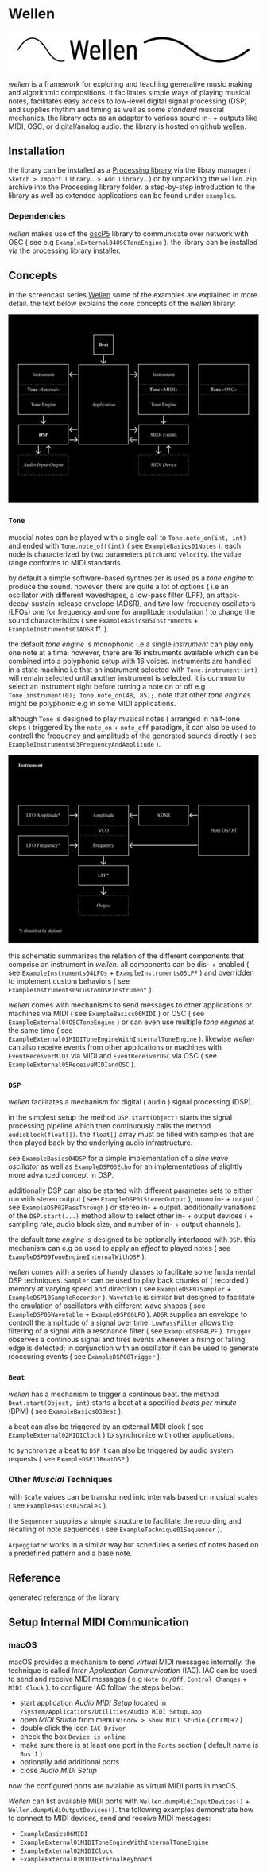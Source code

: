 # Wellen

![](./resources/wellen-logo.png)

*wellen* is a framework for exploring and teaching generative music making and algorithmic compositions. it facilitates simple ways of playing musical notes, facilitates easy access to low-level digital signal processing (DSP) and supplies rhythm and timing as well as some *standard* muscial mechanics. the library acts as an adapter to various sound in- + outputs like MIDI, OSC, or digital/analog audio. the library is hosted on github [wellen](https://github.com/dennisppaul/wellen).

## Installation

the library can be installed as a [Processing library](https://processing.org/reference/libraries/) via the libray manager ( `Sketch > Import Library… > Add Library…` ) or by unpacking the `wellen.zip` archive into the Processing library folder. a step-by-step introduction to the library as well as extended applications can be found under `examples`.

### Dependencies

*wellen* makes use of the [oscP5](http://sojamo.de/code/) library to communicate over network with OSC ( see e.g `ExampleExternal04OSCToneEngine` ). the library can be installed via the processing library installer.

## Concepts

in the screencast series [Wellen](https://www.youtube.com/playlist?list=PLXJNr6N-Bu4NzkP4UJ5m-9721MdaZ6v-q) some of the examples are explained in more detail. the text below explains the core concepts of the *wellen* library:

![](./resources/wellen-schematics.png)

### `Tone`

muscial notes can be played with a single call to `Tone.note_on(int, int)` and ended with `Tone.note_off(int)` ( see `ExampleBasics01Notes` ). each node is characterized by two parameters `pitch` and `velocity`. the value range conforms to MIDI standards.

by default a simple software-based synthesizer is used as a *tone engine* to produce the sound. however, there are quite a lot of options ( i.e an oscillator with different waveshapes, a low-pass filter (LPF), an attack-decay-sustain-release envelope (ADSR), and two low-frequency oscillators (LFOs) one for frequency and one for amplitude modulation ) to change the sound characteristics ( see `ExampleBasics05Instruments` + `ExampleInstruments01ADSR` ff. ). 

the default *tone engine* is monophonic i.e a single *instrument* can play only one note at a time. however, there are 16 instruments available which can be combined into a polyphonic setup with 16 voices. instruments are handled in a state machine i.e that an instrument selected with `Tone.instrument(int)` will remain selected until another instrument is selected. it is common to select an instrument right before turning a note on or off e.g `Tone.instrument(0); Tone.note_on(48, 85);`. note that other *tone engines* might be polyphonic e.g in some MIDI applications.

although `Tone` is designed to play musical notes ( arranged in half-tone steps ) triggered by the `note_on` + `note_off` paradigm, it can also be used to controll the frequency and amplitude of the generated sounds directly ( see `ExampleInstruments03FrequencyAndAmplitude` ).

![](./resources/wellen-schematics-instrument.png)

this schematic summarizes the relation of the different components that comprise an instrument in *wellen*. all components can be dis- + enabled ( see `ExampleInstruments04LFOs` + `ExampleInstruments05LPF` ) and overridden to implement custom behaviors ( see `ExampleInstruments09CustomDSPInstrument` ).

*wellen* comes with mechanisms to send messages to other applications or machines via MIDI ( see `ExampleBasics06MIDI` ) or OSC ( see `ExampleExternal04OSCToneEngine` ) or can even use multiple *tone engines* at the same time ( see `ExampleExternal01MIDIToneEngineWithInternalToneEngine` ). likewise *wellen* can also receive events from other applications or machines with `EventReceiverMIDI` via MIDI and `EventReceiverOSC` via OSC ( see `ExampleExternal05ReceiveMIDIandOSC` ).

### `DSP`

*wellen* facilitates a mechanism for digital ( audio ) signal processing (DSP).

in the simplest setup the method `DSP.start(Object)` starts the signal processing pipeline which then continuously calls the method `audioblock(float[])`. the `float[]` array must be filled with samples that are then played back by the underlying audio infrastructure.

see `ExampleBasics04DSP` for a simple implementation of a *sine wave oscillator* as well as `ExampleDSP03Echo` for an implementations of slightly more advanced concept in DSP.

additionally DSP can also be started with different parameter sets to either run with stereo output ( see `ExampleDSP01StereoOutput` ), mono in- + output ( see `ExampleDSP02PassThrough` ) or stereo in- + output. additionally variations of the `DSP.start(...)` method allow to select other in- + output devices ( + sampling rate, audio block size, and number of in- + output channels ).

the default *tone engine* is designed to be optionally interfaced with `DSP`. this mechanism can e.g be used to apply an *effect* to played notes ( see `ExampleDSP09ToneEngineInternalWithDSP` ).

*wellen* comes with a series of handy classes to facilitate some fundamental DSP techniques. `Sampler` can be used to play back chunks of ( recorded ) memory at varying speed and direction ( see `ExampleDSP07Sampler` + `ExampleDSP10SampleRecorder` ). `Wavetable` is similar but designed to facilitate the emulation of oscillators with different wave shapes ( see `ExampleDSP05Wavetable` + `ExampleDSP06LFO` ). `ADSR` supplies an envelope to controll the amplitude of a signal over time. `LowPassFilter` allows the filtering of a signal with a resonance filter ( see `ExampleDSP04LPF` ). `Trigger` observes a continous signal and fires events whenever a rising or falling edge is detected; in conjunction with an oscillator it can be used to generate reoccuring events ( see `ExampleDSP08Trigger` ).

### `Beat`

*wellen* has a mechanism to trigger a continous beat. the method `Beat.start(Object, int)` starts a beat at a specified *beats per minute* (BPM) ( see `ExampleBasics03Beat` ). 

a beat can also be triggered by an external MIDI clock ( see `ExampleExternal02MIDIClock` ) to synchronize with other applications.

to synchronize a beat to `DSP` it can also be triggered by audio system requests ( see `ExampleDSP11BeatDSP` ).

### Other *Muscial* Techniques

with `Scale` values can be transformed into intervals based on musical scales ( see `ExampleBasics02Scales` ).

the `Sequencer` supplies a simple structure to facilitate the recording and recalling of note sequences ( see `ExampleTechnique01Sequencer` ). 

`Arpeggiator` works in a similar way but schedules a series of notes based on a predefined pattern and a base note.

## Reference

generated [reference](https://dennisppaul.github.io/wellen) of the library

## Setup Internal MIDI Communication 

### macOS

macOS provides a mechanism to send *virtual* MIDI messages internally. the technique is called *Inter-Application Communication* (IAC). IAC can be used to send and receive MIDI messages ( e.g `Note On/Off`, `Control Changes` + `MIDI Clock` ). to configure IAC follow the steps below:

- start application *Audio MIDI Setup* located in `/System/Applications/Utilities/Audio MIDI Setup.app`
- open *MIDI Studio* from menu `Window > Show MIDI Studio` ( or `CMD+2` )
- double click the icon `IAC Driver`
- check the box `Device is online`
- make sure there is at least one port in the `Ports` section ( default name is `Bus 1` )
- optionally add additional ports
- close *Audio MIDI Setup*

now the configured ports are avialable as virtual MIDI ports in macOS.

*Wellen* can list available MIDI ports with `Wellen.dumpMidiInputDevices()` + `Wellen.dumpMidiOutputDevices()`. the following examples demonstrate how to connect to MIDI devices, send and receive MIDI messages:

- `ExampleBasics06MIDI`
- `ExampleExternal01MIDIToneEngineWithInternalToneEngine`
- `ExampleExternal02MIDIClock`
- `ExampleExternal03MIDIExternalKeyboard`

<!-- @todo(windows+linux) -->

